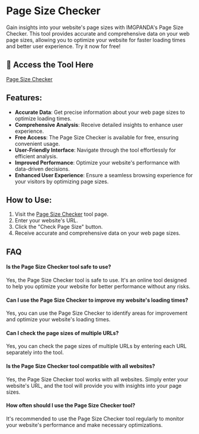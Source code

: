 # Page Size Checker

Gain insights into your website's page sizes with IMGPANDA's Page Size Checker. This tool provides accurate and comprehensive data on your web page sizes, allowing you to optimize your website for faster loading times and better user experience. Try it now for free!

## 🔗 Access the Tool Here
[Page Size Checker](https://imgpanda.com/page-size-checker/)

## Features:

- **Accurate Data**: Get precise information about your web page sizes to optimize loading times.
- **Comprehensive Analysis**: Receive detailed insights to enhance user experience.
- **Free Access**: The Page Size Checker is available for free, ensuring convenient usage.
- **User-Friendly Interface**: Navigate through the tool effortlessly for efficient analysis.
- **Improved Performance**: Optimize your website's performance with data-driven decisions.
- **Enhanced User Experience**: Ensure a seamless browsing experience for your visitors by optimizing page sizes.

## How to Use:

1. Visit the [Page Size Checker](https://imgpanda.com/page-size-checker/) tool page.
2. Enter your website's URL.
3. Click the "Check Page Size" button.
4. Receive accurate and comprehensive data on your web page sizes.

## FAQ

#### Is the Page Size Checker tool safe to use?

Yes, the Page Size Checker tool is safe to use. It's an online tool designed to help you optimize your website for better performance without any risks.

#### Can I use the Page Size Checker to improve my website's loading times?

Yes, you can use the Page Size Checker to identify areas for improvement and optimize your website's loading times.

#### Can I check the page sizes of multiple URLs?

Yes, you can check the page sizes of multiple URLs by entering each URL separately into the tool.

#### Is the Page Size Checker tool compatible with all websites?

Yes, the Page Size Checker tool works with all websites. Simply enter your website's URL, and the tool will provide you with insights into your page sizes.

#### How often should I use the Page Size Checker tool?

It's recommended to use the Page Size Checker tool regularly to monitor your website's performance and make necessary optimizations.
